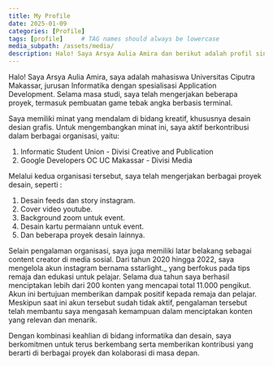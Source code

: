 ```yaml
---
title: My Profile
date: 2025-01-09
categories: [Profile]
tags: [profile]     # TAG names should always be lowercase
media_subpath: /assets/media/
description: Halo! Saya Arsya Aulia Amira dan berikut adalah profil singkat tentang saya.
---
```

Halo! Saya Arsya Aulia Amira, saya adalah mahasiswa Universitas Ciputra Makassar, jurusan Informatika dengan spesialisasi Application Development. Selama masa studi, saya telah mengerjakan beberapa proyek, termasuk pembuatan game tebak angka berbasis terminal.

Saya memiliki minat yang mendalam di bidang kreatif, khususnya desain desian grafis. Untuk mengembangkan minat ini, saya aktif berkontribusi dalam berbagai organisasi, yaitu:

1. Informatic Student Union - Divisi Creative and Publication
2. Google Developers OC UC Makassar - Divisi Media

Melalui kedua organisasi tersebut, saya telah mengerjakan berbagai proyek desain, seperti :
1. Desain feeds dan story instagram.
2. Cover video youtube.
3. Background zoom untuk event.
4. Desain kartu permaiann untuk event.
5. Dan beberapa proyek desain lainnya.

Selain pengalaman organisasi, saya juga memiliki latar belakang sebagai content creator di media sosial. Dari tahun 2020 hingga 2022, saya mengelola akun instagram bernama sstarlight._ yang berfokus pada tips remaja dan edukasi untuk pelajar. Selama dua tahun saya berhasil menciptakan lebih dari 200 konten yang mencapai total 11.000 pengikut. Akun ini bertujuan memberikan dampak positif kepada remaja dan pelajar. Meskipun saat ini akun tersebut sudah tidak aktif, pengalaman tersebut telah membantu saya mengasah kemampuan dalam menciptakan konten yang relevan dan menarik.

Dengan kombinasi keahlian di bidang informatika dan desain, saya berkomitmen untuk terus berkembang serta memberikan kontribusi yang berarti di berbagai proyek dan kolaborasi di masa depan.